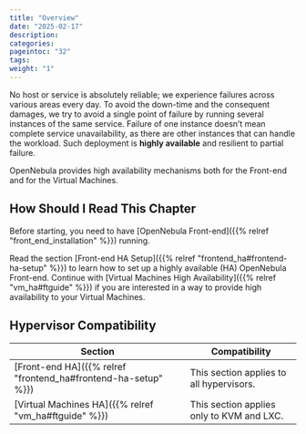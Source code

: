 ```yaml
---
title: "Overview"
date: "2025-02-17"
description: 
categories:
pageintoc: "32"
tags:
weight: "1"
---
```


<!--# Overview -->

No host or service is absolutely reliable; we experience failures across various areas every day. To avoid the down-time and the consequent damages, we try to avoid a single point of failure by running several instances of the same service. Failure of one instance doesn’t mean complete service unavailability, as there are other instances that can handle the workload. Such deployment is **highly available** and resilient to partial failure.

OpenNebula provides high availability mechanisms both for the Front-end and for the Virtual Machines.

## How Should I Read This Chapter

Before starting, you need to have [OpenNebula Front-end]({{% relref "front_end_installation" %}}) running.

Read the section [Front-end HA Setup]({{% relref "frontend_ha#frontend-ha-setup" %}}) to learn how to set up a highly available (HA) OpenNebula Front-end. Continue with [Virtual Machines High Availability]({{% relref "vm_ha#ftguide" %}}) if you are interested in a way to provide high availability to your Virtual Machines.

## Hypervisor Compatibility

| Section                                       | Compatibility                             |
|-----------------------------------------------|-------------------------------------------|
| [Front-end HA]({{% relref "frontend_ha#frontend-ha-setup" %}}) | This section applies to all hypervisors.  |
| [Virtual Machines HA]({{% relref "vm_ha#ftguide" %}})          | This section applies only to KVM and LXC. |
